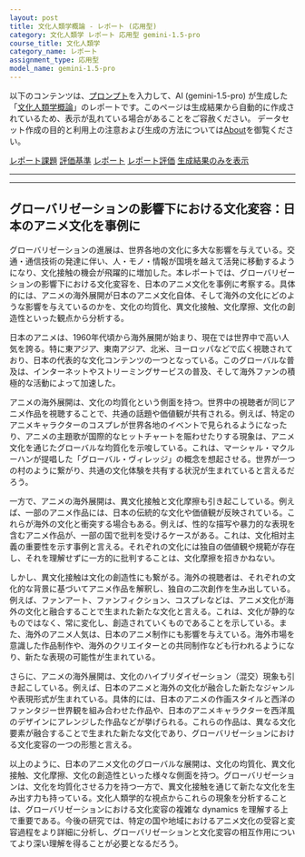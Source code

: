 ```yaml
---
layout: post
title: 文化人類学概論 - レポート (応用型)
category: 文化人類学 レポート 応用型 gemini-1.5-pro
course_title: 文化人類学
category_name: レポート
assignment_type: 応用型
model_name: gemini-1.5-pro
---
```


以下のコンテンツは、[プロンプト](http://127.0.0.1:8000/generated/文化人類学/gemini-1.5-pro/prompt_レポート-応用型.md)を入力して、AI (gemini-1.5-pro) が生成した「[文化人類学概論](/contents/文化人類学/)」のレポートです。このページは生成結果から自動的に作成されているため、表示が乱れている場合があることをご容赦ください。
データセット作成の目的と利用上の注意および生成の方法については[About](/About)を御覧ください。

[レポート課題](../レポート課題-応用型)
[評価基準](../評価基準-応用型)
[レポート](../レポート-応用型)
[レポート評価](../レポート評価-応用型)
[生成結果のみを表示](http://127.0.0.1:8000/generated/文化人類学/gemini-1.5-pro/レポート-応用型.md)
  

***
***
  
## グローバリゼーションの影響下における文化変容：日本のアニメ文化を事例に

グローバリゼーションの進展は、世界各地の文化に多大な影響を与えている。交通・通信技術の発達に伴い、人・モノ・情報が国境を越えて活発に移動するようになり、文化接触の機会が飛躍的に増加した。本レポートでは、グローバリゼーションの影響下における文化変容を、日本のアニメ文化を事例に考察する。具体的には、アニメの海外展開が日本のアニメ文化自体、そして海外の文化にどのような影響を与えているのかを、文化の均質化、異文化接触、文化摩擦、文化の創造性といった観点から分析する。

日本のアニメは、1960年代頃から海外展開が始まり、現在では世界中で高い人気を誇る。特に東アジア、東南アジア、北米、ヨーロッパなどで広く視聴されており、日本の代表的な文化コンテンツの一つとなっている。このグローバルな普及は、インターネットやストリーミングサービスの普及、そして海外ファンの積極的な活動によって加速した。

アニメの海外展開は、文化の均質化という側面を持つ。世界中の視聴者が同じアニメ作品を視聴することで、共通の話題や価値観が共有される。例えば、特定のアニメキャラクターのコスプレが世界各地のイベントで見られるようになったり、アニメの主題歌が国際的なヒットチャートを賑わせたりする現象は、アニメ文化を通じたグローバルな均質化を示唆している。これは、マーシャル・マクルーハンが提唱した「グローバル・ヴィレッジ」の概念を想起させる。世界が一つの村のように繋がり、共通の文化体験を共有する状況が生まれていると言えるだろう。

一方で、アニメの海外展開は、異文化接触と文化摩擦も引き起こしている。例えば、一部のアニメ作品には、日本の伝統的な文化や価値観が反映されている。これらが海外の文化と衝突する場合もある。例えば、性的な描写や暴力的な表現を含むアニメ作品が、一部の国で批判を受けるケースがある。これは、文化相対主義の重要性を示す事例と言える。それぞれの文化には独自の価値観や規範が存在し、それを理解せずに一方的に批判することは、文化摩擦を招きかねない。

しかし、異文化接触は文化の創造性にも繋がる。海外の視聴者は、それぞれの文化的な背景に基づいてアニメ作品を解釈し、独自の二次創作を生み出している。例えば、ファンアート、ファンフィクション、コスプレなどは、アニメ文化が海外の文化と融合することで生まれた新たな文化と言える。これは、文化が静的なものではなく、常に変化し、創造されていくものであることを示している。また、海外のアニメ人気は、日本のアニメ制作にも影響を与えている。海外市場を意識した作品制作や、海外のクリエイターとの共同制作なども行われるようになり、新たな表現の可能性が生まれている。

さらに、アニメの海外展開は、文化のハイブリダイゼーション（混交）現象も引き起こしている。例えば、日本のアニメと海外の文化が融合した新たなジャンルや表現形式が生まれている。具体的には、日本のアニメの作画スタイルと西洋のファンタジー世界観を組み合わせた作品や、日本のアニメキャラクターを西洋風のデザインにアレンジした作品などが挙げられる。これらの作品は、異なる文化要素が融合することで生まれた新たな文化であり、グローバリゼーションにおける文化変容の一つの形態と言える。

以上のように、日本のアニメ文化のグローバルな展開は、文化の均質化、異文化接触、文化摩擦、文化の創造性といった様々な側面を持つ。グローバリゼーションは、文化を均質化させる力を持つ一方で、異文化接触を通じて新たな文化を生み出す力も持っている。文化人類学的な視点からこれらの現象を分析することは、グローバリゼーションにおける文化変容の複雑な dynamics を理解する上で重要である。今後の研究では、特定の国や地域におけるアニメ文化の受容と変容過程をより詳細に分析し、グローバリゼーションと文化変容の相互作用についてより深い理解を得ることが必要となるだろう。
